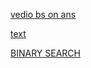 [vedio bs on ans](https://maang.in/problems/Maximise-the-fraction-105?resourceUrl=cs85-cp500-pl3351-rs105&returnUrl=%5B%22%2Fcourses%2FBinary-Search-85%3Ftab%3Dchapters%22%5D#)

[text](https://maang.in/problems/Median-of-Subarray-Sum-45?resourceUrl=cs85-cp500-pl3351-rs45&returnUrl=%5B%22%2Fcourses%2FBinary-Search-85%3Ftab%3Dchapters%22%5D)







[BINARY SEARCH](https://maang.in/playlists/More-Ideas-Practice-3351?resourceUrl=cs85-cp500-pl3351-rs7792&returnUrl=%5B%22%2Fcourses%2FBinary-Search-85%3Ftab%3Dchapters%22%5D)